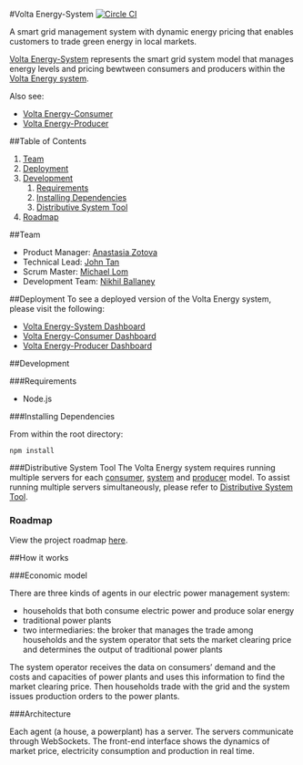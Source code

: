 #Volta Energy-System
[![Circle CI](https://circleci.com/gh/teamvolta/volta-system/tree/dev.svg?style=svg)](https://circleci.com/gh/teamvolta/volta-system/tree/dev)

A smart grid management system with dynamic energy pricing that enables customers to trade green energy in local markets.

[Volta Energy-System](https://github.com/teamvolta/volta-system) represents the smart grid system model that manages energy levels and pricing bewtween consumers and producers within the [Volta Energy system](https://github.com/teamvolta). 

Also see: 
* [Volta Energy-Consumer](https://github.com/teamvolta/volta-consumer)
* [Volta Energy-Producer](https://github.com/teamvolta/volta-producer)

##Table of Contents

1. [Team](#team)
2. [Deployment](#deployment)
3. [Development](#development)
    1. [Requirements](#requirements)
    2. [Installing Dependencies](#installing-dependencies)
    3. [Distributive System Tool](#distributive-system-tool)
4. [Roadmap](#roadmap)

##Team

* Product Manager: [Anastasia Zotova](https://github.com/azotova)
* Technical Lead: [John Tan](https://github.com/johnttan)
* Scrum Master: [Michael Lom](https://github.com/mlom)
* Development Team: [Nikhil Ballaney](https://github.com/NBallaney)

##Deployment
To see a deployed version of the Volta Energy system, please visit the following:
* [Volta Energy-System Dashboard](http://voltaenergy.io)
* [Volta Energy-Consumer Dashboard](http://consumer1.azurewebsites.net/dashboard)
* [Volta Energy-Producer Dashboard](http://producer1.azurewebsites.net/#/)

##Development

###Requirements
* Node.js

###Installing Dependencies

From within the root directory:

```
npm install
```

###Distributive System Tool
The Volta Energy system requires running multiple servers for each [consumer](https://github.com/teamvolta/volta-consumer), [system](https://github.com/teamvolta/volta-system) and [producer](https://github.com/teamvolta/volta-producer) model. To assist running multiple servers simultaneously, please refer to [Distributive System Tool](https://github.com/teamvolta/distmanager).

### Roadmap

View the project roadmap [here](https://github.com/teamvolta/volta-system/issues).

##How it works

###Economic model

There are three kinds of agents in our electric power management system:

- households that both consume electric power and produce solar energy
- traditional power plants
- two intermediaries: the broker that manages the trade among households and the system operator that sets the market clearing price and determines the output of traditional power plants

The system operator receives the data on consumers’ demand and the costs and capacities of power plants and uses this information to find the market clearing price.  Then households trade with the grid and the system issues production orders to the power plants.


###Architecture

Each agent (a house, a powerplant) has a server. The servers communicate through WebSockets. The front-end interface shows the dynamics of market price, electricity consumption and production in real time.
